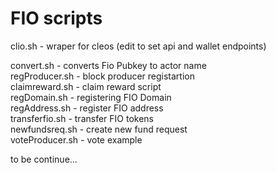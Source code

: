 # FIO scripts

clio.sh - wraper for cleos (edit to set api and wallet endpoints)  

convert.sh <pubKey> - converts Fio Pubkey to actor name  
regProducer.sh - block producer registartion  
claimreward.sh - claim reward script  
regDomain.sh - registering FIO Domain  
regAddress.sh - register FIO address  
transferfio.sh - transfer FIO tokens  
newfundsreq.sh - create new fund request  
voteProducer.sh - vote example
  
to be continue...  


